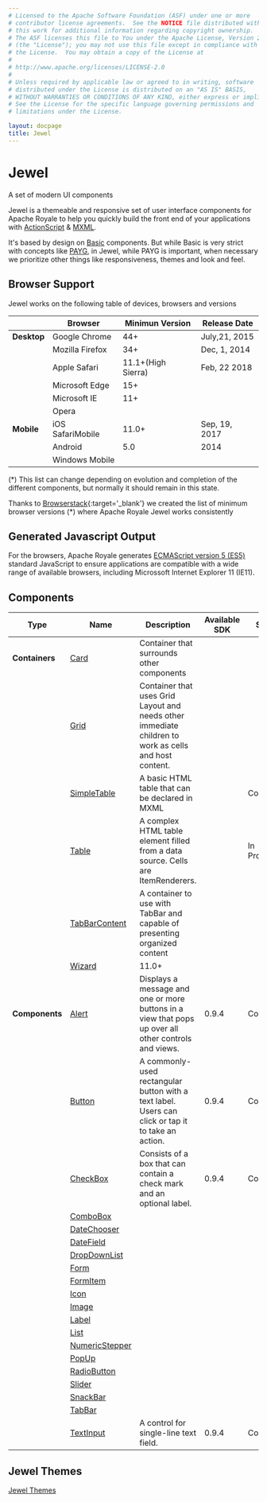 ```yaml
---
# Licensed to the Apache Software Foundation (ASF) under one or more
# contributor license agreements.  See the NOTICE file distributed with
# this work for additional information regarding copyright ownership.
# The ASF licenses this file to You under the Apache License, Version 2.0
# (the "License"); you may not use this file except in compliance with
# the License.  You may obtain a copy of the License at
# 
# http://www.apache.org/licenses/LICENSE-2.0
# 
# Unless required by applicable law or agreed to in writing, software
# distributed under the License is distributed on an "AS IS" BASIS,
# WITHOUT WARRANTIES OR CONDITIONS OF ANY KIND, either express or implied.
# See the License for the specific language governing permissions and
# limitations under the License.

layout: docpage
title: Jewel
---
```


# Jewel

A set of modern UI components

Jewel is a themeable and responsive set of user interface components for Apache Royale to help you quickly build the front end of your applications with [ActionScript](features/as3.html) & [MXML](features/mxml.html).

It's based by design on [Basic](component-sets/basic.html) components. But while Basic is very strict with concepts like [PAYG](features/payg.html), in Jewel, while PAYG is important, when necessary we prioritize other things like responsiveness, themes and look and feel.

## Browser Support

Jewel works on the following table of devices, browsers and versions

|         	    | Browser             	| Minimun Version 	| Release Date   |
|-----------	|-------------------	|-----------------	| -------------- |
| __Desktop__ 	| Google Chrome        	| 44+     	        | July,21, 2015  |
|           	| Mozilla Firefox      	| 34+     	        | Dec, 1, 2014   |
|            	| Apple Safari         	| 11.1+(High Sierra)| Feb, 22 2018   |
|            	| Microsoft Edge       	| 15+              	|                |
|            	| Microsoft IE      	| 11+             	|                |
|            	| Opera             	|               	|
| __Mobile__  	| iOS SafariMobile    	| 11.0+          	| Sep, 19, 2017  |
|             	| Android            	| 5.0            	| 2014           |
|             	| Windows Mobile    	|               	|                |

(*) This list can change depending on evolution and completion of the different components, but normally it should remain in this state.

Thanks to [Browserstack](https://www.browserstack.com){:target='_blank'} we created the list of minimum browser versions (*) where Apache Royale Jewel works consistently

## Generated Javascript Output

For the browsers, Apache Royale generates [ECMAScript version 5 (ES5)](https://en.wikipedia.org/wiki/ECMAScript) standard JavaScript to ensure applications are compatible with a wide range of available browsers, including Microssoft Internet Explorer 11 (IE11).

## Components

| Type          	| Name                                          	| Description                                                                                          	| Available SDK 	| State     	|
|------------------	|------------------------------------------------------------------	|------------------------------------------------------------------------------------------------------	|---------------	|--------------	|
| __Containers__  	| [Card](component-sets/jewel/jewel-card.html)              	    | Container that surrounds other components                                                             	|               	|          	    |
|                	| [Grid](component-sets/jewel/jewel-grid.html)              	    | Container that uses Grid Layout and needs other immediate children to work as cells and host content. 	|               	|          	    |
|                	| [SimpleTable](component-sets/jewel/jewel-simpletable.html)	    | A basic HTML table that can be declared in MXML                                                     	|               	| Complete      |
|                	| [Table](component-sets/jewel/jewel-table.html)                    | A complex HTML table element filled from a data source. Cells are ItemRenderers.                    	|               	| In Progress   |
|                	| [TabBarContent](component-sets/jewel/jewel-tabbarcontent.html)    | A container to use with TabBar and capable of presenting organized content                            	|               	|           	|
|                	| [Wizard](component-sets/jewel/jewel-wizard.html)             	    | 11.0+                                                                                                	|               	|           	|
| __Components__ 	| [Alert](component-sets/jewel/jewel-alert.html)            	    | Displays a message and one or more buttons in a view that pops up over all other controls and views. 	| 0.9.4         	| Complete  	|
|               	| [Button](component-sets/jewel/jewel-button.html)          	    | A commonly-used rectangular button with a text label. Users can click or tap it to take an action. 	| 0.9.4         	| Complete  	|
|                 	| [CheckBox](component-sets/jewel/jewel-checkbox.html)        	    | Consists of a box that can contain a check mark and an optional label.	| 0.9.4         	| Complete  	|
|                	| [ComboBox](component-sets/jewel/jewel-combobox.html)              |                                                                                                      	|               	|           	|
|                	| [DateChooser](component-sets/jewel/jewel-datechooser.html)        |                                                                                                      	|               	|           	|
|                	| [DateField](component-sets/jewel/jewel-datefield.html)            |                                                                                                      	|               	|             	|
|               	| [DropDownList](component-sets/jewel/jewel-dropdownlist.html)      |                                                                                                      	|               	|           	|
|               	| [Form](component-sets/jewel/jewel-form.html)                      |                                                                                                      	|               	|           	|
|               	| [FormItem](component-sets/jewel/jewel-formitem.html)      	    |                                                                                                      	|               	|           	|
|                	| [Icon](component-sets/jewel/jewel-icon.html)                	    |                                                                                                      	|               	|           	|
|               	| [Image](component-sets/jewel/jewel-image.html)                    |                                                                                                      	|               	|           	|
|               	| [Label](component-sets/jewel/jewel-label.html)               	    |                                                                                                      	|               	|           	|
|               	| [List](component-sets/jewel/jewel-list.html)               	    |                                                                                                      	|               	|           	|
|               	| [NumericStepper](component-sets/jewel/jewel-numericstepper.html)  |                                                                                                      	|               	|           	|
|               	| [PopUp](component-sets/jewel/jewel-popup.html)                    |                                                                                                      	|               	|           	|
|               	| [RadioButton](component-sets/jewel/jewel-radiobutton.html)  	    |                                                                                                      	|               	|           	|
|               	| [Slider](component-sets/jewel/jewel-slider.html)                  |                                                                                                      	|               	|           	|
|               	| [SnackBar](component-sets/jewel/jewel-snackbar.html)  	   	    |                                                                                                      	|               	|           	|
|               	| [TabBar](component-sets/jewel/jewel-tabbar.html)  	            |                                                                                                      	|               	|           	|
|               	| [TextInput](component-sets/jewel/jewel-textinput.html)        	| A control for single-line text field. 	| 0.9.4         	| Complete  	|

## Jewel Themes

[Jewel Themes](component-sets/jewel/jewel-themes.html)
